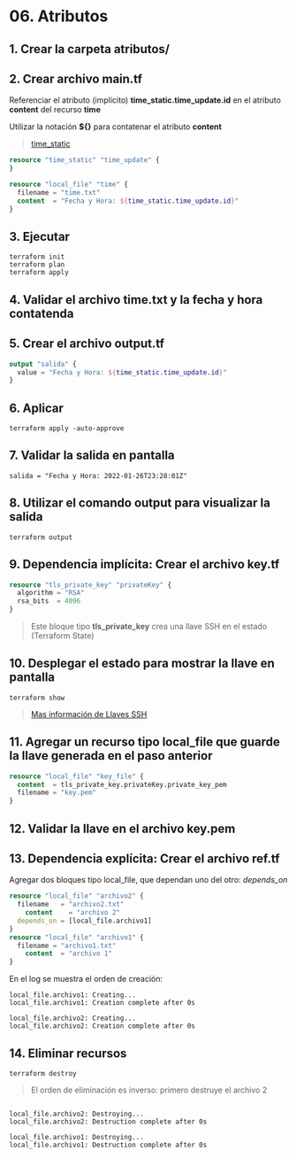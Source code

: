 # 06. Atributos <!-- omit in TOC -->

## 1. Crear la carpeta atributos/

## 2. Crear archivo main.tf

Referenciar el atributo (implícito) **time_static.time_update.id** en el atributo **content** del recurso **time**

Utilizar la notación **${}** para contatenar el atributo **content**

>[time_static](https://registry.terraform.io/providers/hashicorp/time/latest/docs/resources/static)

```tf
resource "time_static" "time_update" {
}

resource "local_file" "time" {
  filename = "time.txt"
  content  = "Fecha y Hora: ${time_static.time_update.id}"
}
```

## 3. Ejecutar
```vim
terraform init
terraform plan
terraform apply
```

## 4. Validar el archivo time.txt y la fecha y hora contatenda

## 5. Crear el archivo output.tf
```tf
output "salida" {
  value = "Fecha y Hora: ${time_static.time_update.id}"
}
```
## 6. Aplicar
```vim
terraform apply -auto-approve
```

## 7. Validar la salida en pantalla
```vim
salida = "Fecha y Hora: 2022-01-26T23:28:01Z"
```

## 8. Utilizar el comando **output** para visualizar la salida
```vim
terraform output
```

## 9. Dependencia implícita: Crear el archivo key.tf

```tf
resource "tls_private_key" "privateKey" {
  algorithm = "RSA"
  rsa_bits  = 4096
}
```

> Este bloque tipo **tls_private_key** crea una llave SSH en el estado (Terraform State)

## 10. Desplegar el estado para mostrar la llave en pantalla

```vim
terraform show
```
> [Mas información de Llaves SSH](https://registry.terraform.io/providers/hashicorp/tls/latest/docs/resources/private_key)


## 11. Agregar un recurso tipo local_file que guarde la llave generada en el paso anterior
```tf
resource "local_file" "key_file" {
  content  = tls_private_key.privateKey.private_key_pem
  filename = "key.pem"
}
```

## 12. Validar la llave en el archivo key.pem


## 13. Dependencia explícita: Crear el archivo ref.tf

Agregar dos bloques tipo local_file, que dependan uno del otro: *depends_on*

```tf
resource "local_file" "archivo2" {
  filename   = "archivo2.txt"
	content    = "archivo 2"
  depends_on = [local_file.archivo1]
}
resource "local_file" "archivo1" {
  filename = "archivo1.txt"
	content  = "archivo 1"
}
```

En el log se muestra el orden de creación:

```vim
local_file.archivo1: Creating...
local_file.archivo1: Creation complete after 0s

local_file.archivo2: Creating...
local_file.archivo2: Creation complete after 0s
```

## 14. Eliminar recursos

```vim
terraform destroy
```

> El orden de eliminación es inverso: primero destruye el archivo 2

```vim

local_file.archivo2: Destroying...
local_file.archivo2: Destruction complete after 0s

local_file.archivo1: Destroying...
local_file.archivo1: Destruction complete after 0s
```
